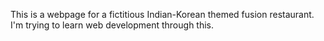 This is a webpage for a fictitious Indian-Korean themed fusion restaurant. I'm trying to learn web development through this. 

